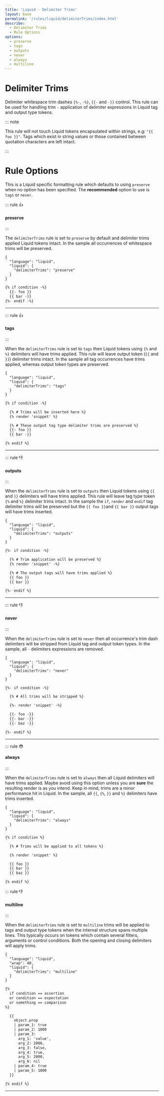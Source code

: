 ```yaml
---
title: 'Liquid - Delimiter Trims'
layout: base
permalink: '/rules/liquid/delimiterTrims/index.html'
describe:
  - Delimiter Trims
  - Rule Options
options:
  - preserve
  - tags
  - outputs
  - never
  - always
  - multiline
---
```


# Delimiter Trims

Delimiter whitespace trim dashes `{%-`, `-%}`, `{{-` and `-}}` control. This rule can be used for handling trim `-` application of delimiter expressions in Liquid tag and output type tokens.

::: note

This rule will not touch Liquid tokens encapsulated within strings, e.g: `"{{ foo }}"`. Tags which exist in string values or those contained between quotation characters are left intact.

:::

<!--

🙌 - Recommended Choice
👍 - Good Choice
👎 - Not Recommended
🤡 - Clown Choice
😳 - Bad Choice

-->

# Rule Options

This is a Liquid specific formatting rule which defaults to using `preserve` when no option has been specified. The **recommended** option to use is `tags` or `never`.

::: rule 👍

#### preserve

:::

The `delimiterTrims` rule is set to `preserve` by default and delimiter trims applied Liquid tokens intact. In the sample all occurrences of whitespace trims will be preserved.

```json:rules
{
  "language": "liquid",
  "liquid": {
    "delimiterTrims": "preserve"
  }
}
```

<!-- prettier-ignore -->
```html
{% if condition -%}
  {{- foo }}
  {{ bar -}}
{%- endif -%}
```

---

::: rule 👍

#### tags

:::

When the `delimiterTrims` rule is set to `tags` then Liquid tokens using `{%` and `%}` delimiters will have trims applied. This rule will leave output token (`{{` and `}}`) delimiter trims intact. In the sample all tag occurrences have trims applied, whereas output token types are preserved.

```json:rules
{
  "language": "liquid",
  "liquid": {
    "delimiterTrims": "tags"
  }
}
```

<!-- prettier-ignore -->
```html
{% if condition -%}

  {% # Trims will be inserted here %}
  {% render 'snippet' %}

  {% # These output tag type delimiter trims are preserved %}
  {{- foo }}
  {{ bar -}}

{% endif %}
```

---

::: rule 👎

#### outputs

:::

When the `delimiterTrims` rule is set to `outputs` then Liquid tokens using `{{` and `}}` delimiters will have trims applied. This rule will leave tag type token `{%` and `%}` delimiter trims intact. In the sample the `if`, `render` and `endif` tag delimiter trims will be preserved but the `{{ foo }}`and `{{ bar }}` output tags will have trims inserted.

```json:rules
{
  "language": "liquid",
  "liquid": {
    "delimiterTrims": "outputs"
  }
}
```

<!-- prettier-ignore -->
```html
{%- if condition -%}

  {% # Trim application will be preserved %}
  {% render 'snippet' -%}

  {% # The output tags will have trims applied %}
  {{ foo }}
  {{ bar }}

{%- endif %}
```

---

::: rule 👎

#### never

:::

When the `delimiterTrims` rule is set to `never` then all occurrence's trim dash delimiters will be stripped from Liquid tag and output token types. In the sample, all `-` delimiters expressions are removed.

```json:rules
{
  "language": "liquid",
  "liquid": {
    "delimiterTrims": "never"
  }
}
```

<!-- prettier-ignore -->
```html
{%- if condition -%}

  {% # All trims will be stripped %}

  {%- render 'snippet' -%}

  {{- foo -}}
  {{- bar -}}
  {{- baz -}}

{%- endif %}
```

---

::: rule 😳

#### always

:::

When the `delimiterTrims` rule is set to `always` then all Liquid delimiters will have trims applied. Maybe avoid using this option unless you are **sure** the resulting render is as you intend. Keep in mind, trims are a minor performance hit in Liquid. In the sample, all `{{`, `{%`, `}}` and `%}` delimiters have trims inserted.

```json:rules
{
  "language": "liquid",
  "liquid": {
    "delimiterTrims": "always"
  }
}
```

<!-- prettier-ignore -->
```html
{% if condition %}

  {% # Trims will be applied to all tokens %}

  {% render 'snippet' %}

  {{ foo }}
  {{ bar }}
  {{ baz }}

{% endif %}
```

::: rule 👎

#### multiline

:::

When the `delimiterTrims` rule is set to `multiline` trims will be applied to tags and output type tokens when the internal structure spans multiple lines. This typically occurs on tokens which contain several filters, arguments or control conditions. Both the opening and closing delimiters will apply trims.

```json:rules
{
  "language": "liquid",
  "wrap": 40,
  "liquid": {
    "delimiterTrims": "multiline"
  }
}
```

<!-- prettier-ignore -->
```html
{%
  if condition == assertion
  or condition == expectation
  or something == comparison
%}

  {{
    object.prop
    | param_1: true
    | param_2: 1000
    | param_3:
      arg_1: 'value',
      arg_2: 2000,
      arg_3: false,
      arg_4: true,
      arg_5: 2000,
      arg_6: nil
    | param_4: true
    | param_5: 1000
  }}

{% endif %}
```

---
